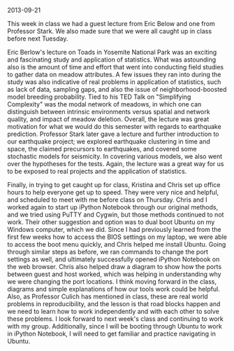 2013-09-21

This week in class we had a guest lecture from Eric Below and one from Professor Stark. We also made sure that we were all caught up in class before next Tuesday.

Eric Berlow's lecture on Toads in Yosemite National Park was an exciting and fascinating study and application of statistics. What was astounding also is the amount of time and effort that went into conducting field studies to gather data on meadow attributes. A few issues they ran into during the study was also indicative of real problems in application of statistics, such as lack of data, sampling gaps, and also the issue of neighborhood-boosted model breeding probability. Tied to his TED Talk on "Simplifying Complexity" was the modal network of meadows, in which one can distinguish between intrinsic environments versus spatial and network quality, and impact of meadow deletion. Overall, the lecture was great motivation for what we would do this semester with regards to earthquake prediction. Professor Stark later gave a lecture and further introduction to our earthquake project; we explored earthquake clustering in time and space, the claimed precursors to earthquakes, and covered some stochastic models for seismicity. In covering various models, we also went over the hypotheses for the tests. Again, the lecture was a great way for us to be exposed to real projects and the application of statistics.

Finally, in trying to get caught up for class, Kristina and Chris set up office hours to help everyone get up to speed. They were very nice and helpful, and scheduled to meet with me before class on Thursday. Chris and I worked again to start up iPython Notebook through our original methods, and we tried using PuTTY and Cygwin, but those methods continued to not work. Their other suggestion and option was to dual boot Ubuntu on my Windows computer, which we did. Since I had previously learned from the first few weeks how to access the BIOS settings on my laptop, we were able to access the boot menu quickly, and Chris helped me install Ubuntu. Going through similar steps as before, we ran commands to change the port settings as well, and ultimately successfully opened iPython Notebook on the web browser. Chris also helped draw a diagram to show how the ports between guest and host worked, which was helping in understanding why we were changing the port locations. I think moving forward in the class, diagrams and simple explanations of how our tools work could be helpful. Also, as Professor Culich has mentioned in class, these are real world problems in reproducibility, and the lesson is that road blocks happen and we need to learn how to work independently and with each other to solve these problems. I look forward to next week's class and continuing to work with my group. Additionally, since I will be booting through Ubuntu to work in iPython Notebook, I will need to get familiar and practice navigating in Ubuntu.
